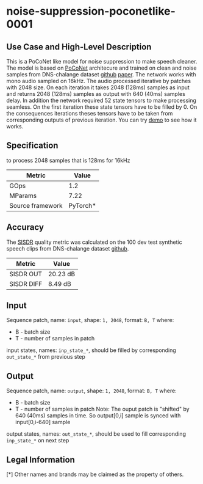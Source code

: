 # noise-suppression-poconetlike-0001

## Use Case and High-Level Description

This is a PoCoNet like model for noise suppression to make speech cleaner.
The model is based on [PoCoNet](https://arxiv.org/abs/2008.04470) architecure and trained on clean and noise samples from DNS-chalange dataset [github](https://github.com/microsoft/DNS-Challenge/blob/master/README.md) [paper](https://arxiv.org/abs/2101.01902).
The network works with mono audio sampled on 16kHz.
The audio processed iterative by patches with 2048 size.
On each iteration it takes 2048 (128ms) samples as input and returns 2048 (128ms) samples as output with 640 (40ms) samples delay.
In addition the network required 52 state tensors to make processing seamless.
On the first iteration these state tensors have to be filled by 0.
On the consequences iterations theses tensors have to be taken from corresponding outputs of previous iteration.
You can try [demo](../../../demos/noise_suppression_demo/python/README.md) to see how it works.

## Specification

to process 2048 samples that is 128ms for 16kHz

| Metric            | Value                 |
|-------------------|-----------------------|
| GOps              | 1.2                   |
| MParams           | 7.22                  |
| Source framework  | PyTorch\*             |



## Accuracy

The [SISDR](https://arxiv.org/abs/1811.02508) quality metric was calculated on the 100 dev test synthetic speech clips from DNS-chalange dataset [github](https://github.com/microsoft/DNS-Challenge/tree/icassp2021-final/datasets/ICASSP_dev_test_set/track_1/synthetic).


| Metric                    | Value         |
|---------------------------|---------------|
| SISDR OUT                 |    20.23   dB |
| SISDR DIFF                |     8.49   dB |


## Input

Sequence patch, name: `input`, shape: `1, 2048`, format: `B, T`
where:
   - B - batch size
   - T - number of samples in patch

input states, names: `inp_state_*`, should be filled by corresponding `out_state_*` from previous step

## Output

Sequence patch, name: `output`, shape: `1, 2048`, format: `B, T`
where:
   - B - batch size
   - T - number of samples in patch
Note: The ouput patch is "shifted" by 640 (40ms) samples in time. So output[0,i] sample is synced with input[0,i-640] sample

output states, names: `out_state_*`, should be used to fill corresponding `inp_state_*` on next step

## Legal Information
[*] Other names and brands may be claimed as the property of others.
